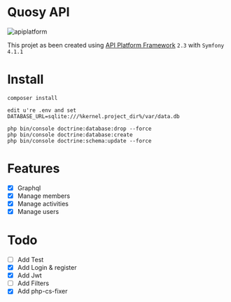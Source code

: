 # Quosy API

![apiplatform](https://api-platform.com/logo.png)


This projet as been created using [API Platform Framework](https://api-platform.com) `2.3` with `Symfony 4.1.1`
# Install 

```
composer install

edit u're .env and set DATABASE_URL=sqlite:///%kernel.project_dir%/var/data.db

php bin/console doctrine:database:drop --force
php bin/console doctrine:database:create
php bin/console doctrine:schema:update --force

```

# Features

- [x] Graphql
- [x] Manage members
- [x] Manage activities
- [x] Manage users

# Todo

- [ ] Add Test
- [x] Add Login & register
- [x] Add Jwt
- [ ] Add Filters
- [x] Add php-cs-fixer